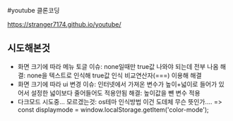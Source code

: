 #youtube 클론코딩

https://stranger7174.github.io/youtube/

## 시도해본것
- 화면 크기에 따라 메뉴 토글
  이슈: none일때만 true값 나와야 되는데 전부 나옴
  해결: none을 텍스트로 인식해 true값 인식 비교연산자(===) 이용해 해결
- 화면 크기에 따라 ui 변경
  이슈: 인터넷에서 가져온 변수가 높이+넓이로 들어가 있어서 설정한 넓이보다 줄어들어도 적용안됨
  해결: 높이값을 뺀 변수 적용
- 다크모드
  시도중...
  모르겠는것:
     os테마 인식방법
     이건 도데체 무슨 뜻인가.... => const displaymode = window.localStorage.getItem('color-mode');
